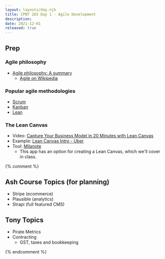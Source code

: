 ```yaml
---
layout: layouts/day.njk
title: CPNT 265 Day 1 - Agile Development
description: 
date: 2021-12-01
released: true
---
```


## Prep
### Agile philosophy 
- [Agile philosophy: A summary](https://development.robinwinslow.uk/2014/01/10/agile-philosophy/)
    - [Agile on Wikipedia](https://en.wikipedia.org/wiki/Agile_software_development)

### Popular agile methodologies
- [Scrum](https://www.scrum.org/)
- [Kanban](https://en.wikipedia.org/wiki/Kanban)
- [Lean](http://theleanstartup.com/principles) 

### The Lean Canvas
- Video: [Capture Your Business Model in 20 Minutes with Lean Canvas](https://youtu.be/7o8uYdUaFR4)
- Example: [Lean Canvas Intro - Uber](https://youtu.be/pvIN9STpzCQ)
- Tool: [Milanote](https://milanote.com/)
    - This app has an option for creating a Lean Canvas, which we'll cover in class.

{% comment %}
## Ash Course Topics (for planning)
- Stripe (ecommerce)
- Plausible (analytics)
- Strapi (full featured CMS)

## Tony Topics
- Pirate Metrics
- Contracting
    - GST, taxes and bookkeeping

{% endcomment %}